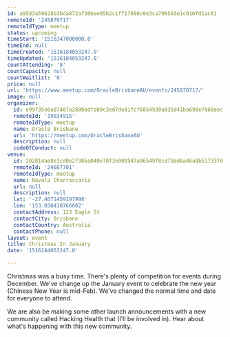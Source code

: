 ```yaml
---
id: a9583a59628b3bda872af30bee95b2c1ff17686c0e3ca796503e1c016fd1ac81
remoteId: '245870717'
remoteIdType: meetup
status: upcoming
timeStart: '1516347000000.0'
timeEnd: null
timeCreated: '1516184053247.0'
timeUpdated: '1516184053247.0'
countAttending: '8'
countCapacity: null
countWaitlist: '0'
price: null
url: 'https://www.meetup.com/OracleBrisbaneAU/events/245870717/'
image: null
organizer:
  id: e99735e6a87487a280bbdfab9c3ed7de81fcf6854930a035d41ba698e7860aec
  remoteId: '19034915'
  remoteIdType: meetup
  name: Oracle Brisbane
  url: 'https://meetup.com/OracleBrisbaneAU'
  description: null
  codeOfConduct: null
venue:
  id: 202814ae8e1cd0e27306a040e78f3e001947a96549f8cd79ad6a46a8b517337d
  remoteId: '24687701'
  remoteIdType: meetup
  name: Navala Churrascaria
  url: null
  description: null
  lat: '-27.4671459197998'
  lon: '153.030410766602'
  contactAddress: 123 Eagle St
  contactCity: Brisbane
  contactCountry: Australia
  contactPhone: null
layout: event
title: Christmas In January
date: '1516184053247.0'

---
```

<p>Christmas was a busy time. There's plenty of competition for events during December. We've change up the January event to celebrate the new year (Chinese New Year is mid-Feb). We've changed the normal time and date for everyone to attend.</p> <p>We are also be making some other launch announcements with a new community called Hacking Health that (I'll be involved in). Hear about what's happening with this new community.</p> 
